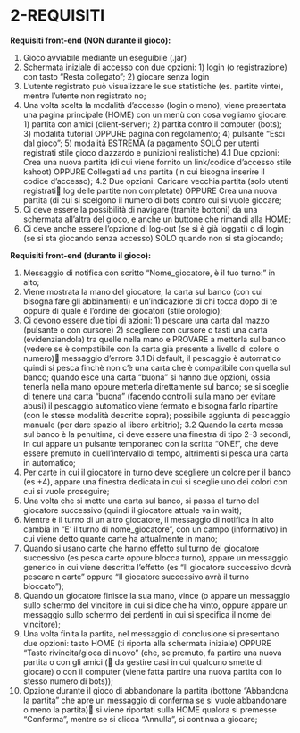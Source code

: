# 2-REQUISITI 


**Requisiti front-end (NON durante il gioco):**
1.	Gioco avviabile mediante un eseguibile (.jar)
2.	Schermata iniziale di accesso con due opzioni: 1) login (o registrazione) con tasto “Resta collegato”; 2) giocare senza login
3.	L’utente registrato può visualizzare le sue statistiche (es. partite vinte), mentre l’utente non registrato no;
4.	Una volta scelta la modalità d’accesso (login o meno), viene presentata una pagina principale (HOME) con un menù con cosa vogliamo giocare: 1) partita con amici (client-server); 2) partita contro il computer (bots); 3) modalità tutorial OPPURE pagina con regolamento; 4) pulsante “Esci dal gioco”; 5) modalità ESTREMA (a pagamento SOLO per utenti registrati stile gioco d’azzardo e punizioni realistiche) 
  4.1	Due opzioni: Crea una nuova partita (di cui viene fornito un link/codice d’accesso stile kahoot) OPPURE Collegati ad una partita (in cui bisogna inserire il codice d’accesso);
  4.2	Due opzioni: Caricare vecchia partita (solo utenti registrati log delle partite non completate) OPPURE Crea una nuova partita (di cui si scelgono il numero di bots contro cui si vuole giocare;
5.	Ci deve essere la possibilità di navigare (tramite bottoni) da una schermata all’altra del gioco, e anche un buttone che rimandi alla HOME;
6.	Ci deve anche essere l’opzione di log-out (se sì è già loggati) o di login (se si sta giocando senza accesso) SOLO quando non si sta giocando; 


**Requisiti front-end (durante il gioco):**
1.	Messaggio di notifica con scritto “Nome_giocatore, è il tuo turno:” in alto;
2.	Viene mostrata la mano del giocatore, la carta sul banco (con cui bisogna fare gli abbinamenti) e un’indicazione di chi tocca dopo di te oppure di quale è l’ordine dei giocatori (stile orologio);
3.	Ci devono essere due tipi di azioni: 1) pescare una carta dal mazzo (pulsante o con cursore) 2) scegliere con cursore o tasti una carta (evidenziandola) tra quelle nella mano e PROVARE a metterla sul banco (vedere se è compatibile con la carta già presente a livello di colore o numero) messaggio d’errore
  3.1	Di default, il pescaggio è automatico quindi si pesca finchè non c’è una carta che è compatibile con quella sul banco; quando esce una carta “buona” si hanno due opzioni, ossia tenerla nella mano oppure metterla direttamente sul banco; se si sceglie di tenere una carta “buona” (facendo controlli sulla mano per evitare abusi) il pescaggio automatico viene fermato e bisogna farlo ripartire (con le stesse modalità descritte sopra);
  possibile aggiunta di pescaggio manuale (per dare spazio al libero arbitrio);
  3.2	Quando la carta messa sul banco è la penultima, ci deve essere una finestra di tipo 2-3 secondi, in cui appare un pulsante temporaneo con la scritta “ONE!”, che deve essere premuto in quell’intervallo di tempo, altrimenti si pesca una carta in automatico;
4.	Per carte in cui il giocatore in turno deve scegliere un colore per il banco (es +4), appare una finestra dedicata in cui si sceglie uno dei colori con cui si vuole proseguire; 
5.	Una volta che si mette una carta sul banco, si passa al turno del giocatore successivo (quindi il giocatore attuale va in wait);
6.	Mentre è il turno di un altro giocatore, il messaggio di notifica in alto cambia in “E’ il turno di nome_giocatore”, con un campo (informativo) in cui viene detto quante carte ha attualmente in mano;
7.	Quando si usano carte che hanno effetto sul turno del giocatore successivo (es pesca carte oppure blocca turno), appare un messaggio generico in cui viene descritta l’effetto (es “Il giocatore successivo dovrà pescare n carte” oppure “Il giocatore successivo avrà il turno bloccato”);
8.	Quando un giocatore finisce la sua mano, vince (o appare un messaggio sullo schermo del vincitore in cui si dice che ha vinto, oppure appare un messaggio sullo schermo dei perdenti in cui si specifica il nome del vincitore);
9.	Una volta finita la partita, nel messaggio di conclusione si presentano due opzioni: tasto HOME (ti riporta alla schermata iniziale) OPPURE “Tasto rivincita/gioca di nuovo” (che, se premuto, fa partire una nuova partita o con gli amici ( da gestire casi in cui qualcuno smette di giocare) o con il computer (viene fatta partire una nuova partita con lo stesso numero di bots));
10.	Opzione durante il gioco di abbandonare la partita (bottone “Abbandona la partita” che apre un messaggio di conferma se si vuole abbandonare o meno la partita) si viene riportati sulla HOME qualora si premesse “Conferma”, mentre se si clicca “Annulla”, si continua a giocare;





